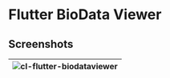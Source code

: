 # Flutter BioData Viewer

## Screenshots
| ![cl-flutter-biodataviewer](https://github.com/user-attachments/assets/a22d1c02-0576-4b8d-96ab-2964992fe4fa) | 
|:--:|
